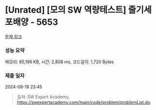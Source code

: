 # [Unrated] [모의 SW 역량테스트] 줄기세포배양 - 5653 

[문제 링크](https://swexpertacademy.com/main/code/problem/problemDetail.do?contestProbId=AWXRJ8EKe48DFAUo) 

### 성능 요약

메모리: 85,196 KB, 시간: 2,808 ms, 코드길이: 1,720 Bytes

### 제출 일자

2024-08-18 23:45



> 출처: SW Expert Academy, https://swexpertacademy.com/main/code/problem/problemList.do